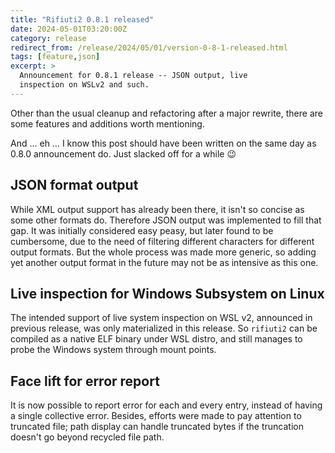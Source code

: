 ```yaml
---
title: "Rifiuti2 0.8.1 released"
date: 2024-05-01T03:20:00Z
category: release
redirect_from: /release/2024/05/01/version-0-8-1-released.html
tags: [feature,json]
excerpt: >
  Announcement for 0.8.1 release -- JSON output, live
  inspection on WSLv2 and such.
---
```


Other than the usual cleanup and refactoring after a major
rewrite, there are some features and additions worth
mentioning.

And &hellip; eh &hellip; I know this post should have been
written on the same day as 0.8.0 announcement do. Just slacked
off for a while 😉

## JSON format output

While XML output support has already been there, it isn't
so concise as some other formats do. Therefore JSON output
was implemented to fill that gap. It was initially considered
easy peasy, but later found to be cumbersome, due to the
need of filtering different characters for different output
formats. But the whole process was made more generic, so
adding yet another output format in the future may not be
as intensive as this one.

## Live inspection for Windows Subsystem on Linux

The intended support of live system inspection on WSL v2,
announced in previous release, was only materialized in this
release. So `rifiuti2` can be compiled as a native ELF binary
under WSL distro, and still manages to probe the Windows
system through mount points.

## Face lift for error report

It is now possible to report error for each and every entry,
instead of having a single collective error. Besides, efforts
were made to pay attention to truncated file; path display
can handle truncated bytes if the truncation doesn't go beyond
recycled file path.

